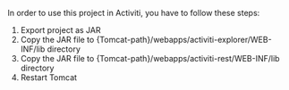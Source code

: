 In order to use this project in Activiti, you have to follow these steps:
1. Export project as JAR
2. Copy the JAR file to {Tomcat-path}/webapps/activiti-explorer/WEB-INF/lib directory
3. Copy the JAR file to {Tomcat-path}/webapps/activiti-rest/WEB-INF/lib directory
4. Restart Tomcat